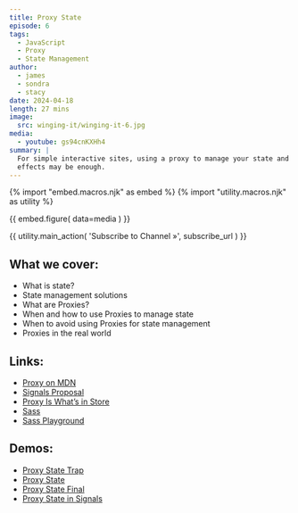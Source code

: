 ```yaml
---
title: Proxy State
episode: 6
tags:
  - JavaScript
  - Proxy
  - State Management
author:
  - james
  - sondra
  - stacy
date: 2024-04-18
length: 27 mins
image:
  src: winging-it/winging-it-6.jpg
media:
  - youtube: gs94cnKXHh4
summary: |
  For simple interactive sites, using a proxy to manage your state and side
  effects may be enough.
---
```


{% import "embed.macros.njk" as embed %}
{% import "utility.macros.njk" as utility %}

{{ embed.figure(
  data=media
) }}

{{ utility.main_action(
  'Subscribe to Channel »',
  subscribe_url
) }}

## What we cover:

- What is state?
- State management solutions
- What are Proxies?
- When and how to use Proxies to manage state
- When to avoid using Proxies for state management
- Proxies in the real world

## Links:

- [Proxy on MDN](https://developer.mozilla.org/en-US/docs/Web/JavaScript/Reference/Global_Objects/Proxy)
- [Signals Proposal](https://github.com/proposal-signals/proposal-signals)
- [Proxy Is What’s in Store](https://www.oddbird.net/2024/01/12/proxy-store/)
- [Sass](https://sass-lang.com/)
- [Sass Playground](https://sass-lang.com/playground/#eJxdj9FqwjAUhu/zFD9OVgULyhAhvfFV0ubYhiY5JYk4J333xdluZTch5zv5v58cDus6kOoHNj5FiY1AEZ2ythxUS4XExz6Q22XqSJurm/HxOGGrQkszPb3othJCnEk1HRb2HdaxCUS+jOaLYPxyGfEQwPlZovB6BuU1Ns748mZ06iSKt8fSMBbbnxBQs75PV+BdypouHOiXAA37RD5JrLLir3TEwv5Pvqqm9CjmcxRj/tezbFlRq6ZvA1+9Lhu2HCQSO5U456f51plEedQmDlbdJWrLTZ/BwNEkw17iYj5JZ5J4kNhXYvwGtNZ+7g==)

## Demos:

- [Proxy State Trap](https://codepen.io/jamessw/pen/oNOdmJY)
- [Proxy State](https://codepen.io/jamessw/pen/gOyWxay)
- [Proxy State Final](https://codepen.io/jamessw/pen/poBPrrR)
- [Proxy State in Signals](https://codepen.io/jamessw/pen/NWmvZXY)
